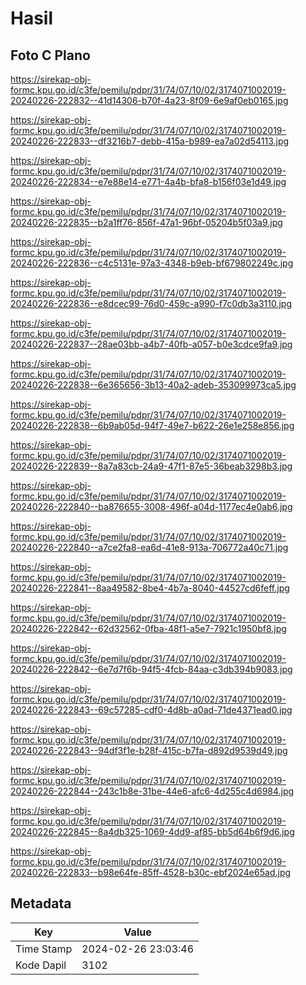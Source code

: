 # Hasil

## Foto C Plano

https://sirekap-obj-formc.kpu.go.id/c3fe/pemilu/pdpr/31/74/07/10/02/3174071002019-20240226-222832--41d14306-b70f-4a23-8f09-6e9af0eb0165.jpg

https://sirekap-obj-formc.kpu.go.id/c3fe/pemilu/pdpr/31/74/07/10/02/3174071002019-20240226-222833--df3216b7-debb-415a-b989-ea7a02d54113.jpg

https://sirekap-obj-formc.kpu.go.id/c3fe/pemilu/pdpr/31/74/07/10/02/3174071002019-20240226-222834--e7e88e14-e771-4a4b-bfa8-b156f03e1d49.jpg

https://sirekap-obj-formc.kpu.go.id/c3fe/pemilu/pdpr/31/74/07/10/02/3174071002019-20240226-222835--b2a1ff76-856f-47a1-96bf-05204b5f03a9.jpg

https://sirekap-obj-formc.kpu.go.id/c3fe/pemilu/pdpr/31/74/07/10/02/3174071002019-20240226-222836--c4c5131e-97a3-4348-b9eb-bf679802249c.jpg

https://sirekap-obj-formc.kpu.go.id/c3fe/pemilu/pdpr/31/74/07/10/02/3174071002019-20240226-222836--e8dcec99-76d0-459c-a990-f7c0db3a3110.jpg

https://sirekap-obj-formc.kpu.go.id/c3fe/pemilu/pdpr/31/74/07/10/02/3174071002019-20240226-222837--28ae03bb-a4b7-40fb-a057-b0e3cdce9fa9.jpg

https://sirekap-obj-formc.kpu.go.id/c3fe/pemilu/pdpr/31/74/07/10/02/3174071002019-20240226-222838--6e365656-3b13-40a2-adeb-353099973ca5.jpg

https://sirekap-obj-formc.kpu.go.id/c3fe/pemilu/pdpr/31/74/07/10/02/3174071002019-20240226-222838--6b9ab05d-94f7-49e7-b622-26e1e258e856.jpg

https://sirekap-obj-formc.kpu.go.id/c3fe/pemilu/pdpr/31/74/07/10/02/3174071002019-20240226-222839--8a7a83cb-24a9-47f1-87e5-36beab3298b3.jpg

https://sirekap-obj-formc.kpu.go.id/c3fe/pemilu/pdpr/31/74/07/10/02/3174071002019-20240226-222840--ba876655-3008-496f-a04d-1177ec4e0ab6.jpg

https://sirekap-obj-formc.kpu.go.id/c3fe/pemilu/pdpr/31/74/07/10/02/3174071002019-20240226-222840--a7ce2fa8-ea6d-41e8-913a-706772a40c71.jpg

https://sirekap-obj-formc.kpu.go.id/c3fe/pemilu/pdpr/31/74/07/10/02/3174071002019-20240226-222841--8aa49582-8be4-4b7a-8040-44527cd6feff.jpg

https://sirekap-obj-formc.kpu.go.id/c3fe/pemilu/pdpr/31/74/07/10/02/3174071002019-20240226-222842--62d32562-0fba-48f1-a5e7-7921c1950bf8.jpg

https://sirekap-obj-formc.kpu.go.id/c3fe/pemilu/pdpr/31/74/07/10/02/3174071002019-20240226-222842--6e7d7f6b-94f5-4fcb-84aa-c3db394b9083.jpg

https://sirekap-obj-formc.kpu.go.id/c3fe/pemilu/pdpr/31/74/07/10/02/3174071002019-20240226-222843--69c57285-cdf0-4d8b-a0ad-71de4371ead0.jpg

https://sirekap-obj-formc.kpu.go.id/c3fe/pemilu/pdpr/31/74/07/10/02/3174071002019-20240226-222843--94df3f1e-b28f-415c-b7fa-d892d9539d49.jpg

https://sirekap-obj-formc.kpu.go.id/c3fe/pemilu/pdpr/31/74/07/10/02/3174071002019-20240226-222844--243c1b8e-31be-44e6-afc6-4d255c4d6984.jpg

https://sirekap-obj-formc.kpu.go.id/c3fe/pemilu/pdpr/31/74/07/10/02/3174071002019-20240226-222845--8a4db325-1069-4dd9-af85-bb5d64b6f9d6.jpg

https://sirekap-obj-formc.kpu.go.id/c3fe/pemilu/pdpr/31/74/07/10/02/3174071002019-20240226-222833--b98e64fe-85ff-4528-b30c-ebf2024e65ad.jpg


## Metadata

| Key        | Value               |
| ---------- | ------------------- |
| Time Stamp | 2024-02-26 23:03:46 |
| Kode Dapil | 3102                |



